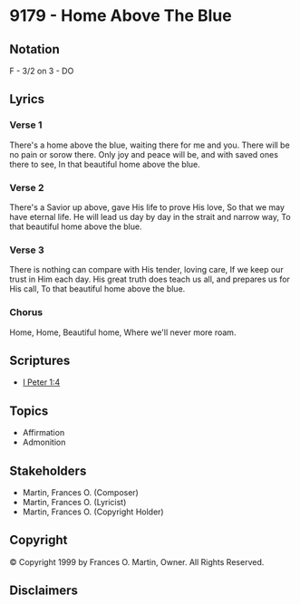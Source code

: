 # 9179 - Home Above The Blue

## Notation

F - 3/2 on 3 - DO

## Lyrics

### Verse 1

There's a home above the blue, waiting there for me and you. There will be no pain or sorow there. Only joy and peace will be, and with saved ones there to see, In that beautiful home above the blue.

### Verse 2

There's a Savior up above, gave His life to prove His love, So that we may have eternal life. He will lead us day by day in the strait and narrow way, To that beautiful home above the blue.

### Verse 3

There is nothing can compare with His tender, loving care, If we keep our trust in Him each day. His great truth does teach us all, and prepares us for His call, To that beautiful home above the blue.

### Chorus

Home, Home, Beautiful home, Where we'll never more roam.


## Scriptures

- [I Peter 1:4](https://www.biblegateway.com/passage/?search=I%20Peter%201%3A4)

## Topics

- Affirmation
- Admonition

## Stakeholders

- Martin, Frances O. (Composer)
- Martin, Frances O. (Lyricist)
- Martin, Frances O. (Copyright Holder)

## Copyright

© Copyright 1999 by Frances O. Martin, Owner. All Rights Reserved.


## Disclaimers


